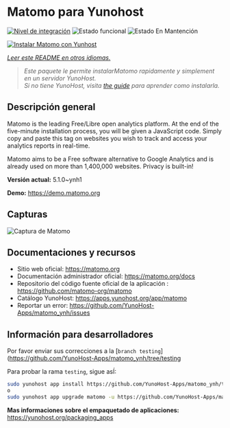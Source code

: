 <!--
Este archivo README esta generado automaticamente<https://github.com/YunoHost/apps/tree/master/tools/readme_generator>
No se debe editar a mano.
-->

# Matomo para Yunohost

[![Nivel de integración](https://dash.yunohost.org/integration/matomo.svg)](https://dash.yunohost.org/appci/app/matomo) ![Estado funcional](https://ci-apps.yunohost.org/ci/badges/matomo.status.svg) ![Estado En Mantención](https://ci-apps.yunohost.org/ci/badges/matomo.maintain.svg)

[![Instalar Matomo con Yunhost](https://install-app.yunohost.org/install-with-yunohost.svg)](https://install-app.yunohost.org/?app=matomo)

*[Leer este README en otros idiomas.](./ALL_README.md)*

> *Este paquete le permite instalarMatomo rapidamente y simplement en un servidor YunoHost.*  
> *Si no tiene YunoHost, visita [the guide](https://yunohost.org/install) para aprender como instalarla.*

## Descripción general

Matomo is the leading Free/Libre open analytics platform. At the end of the five-minute installation process, you will be given a JavaScript code. Simply copy and paste this tag on websites you wish to track and access your analytics reports in real-time.

Matomo aims to be a Free software alternative to Google Analytics and is already used on more than 1,400,000 websites. Privacy is built-in!


**Versión actual:** 5.1.0~ynh1

**Demo:** <https://demo.matomo.org>

## Capturas

![Captura de Matomo](./doc/screenshots/screenshot.png)

## Documentaciones y recursos

- Sitio web oficial: <https://matomo.org>
- Documentación administrador oficial: <https://matomo.org/docs>
- Repositorio del código fuente oficial de la aplicación : <https://github.com/matomo-org/matomo>
- Catálogo YunoHost: <https://apps.yunohost.org/app/matomo>
- Reportar un error: <https://github.com/YunoHost-Apps/matomo_ynh/issues>

## Información para desarrolladores

Por favor enviar sus correcciones a la [`branch testing`](https://github.com/YunoHost-Apps/matomo_ynh/tree/testing

Para probar la rama `testing`, sigue asÍ:

```bash
sudo yunohost app install https://github.com/YunoHost-Apps/matomo_ynh/tree/testing --debug
o
sudo yunohost app upgrade matomo -u https://github.com/YunoHost-Apps/matomo_ynh/tree/testing --debug
```

**Mas informaciones sobre el empaquetado de aplicaciones:** <https://yunohost.org/packaging_apps>
